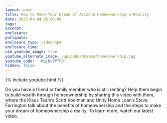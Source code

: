 ```yaml
---
layout: post
title: How to Make Your Dream of Arizona Homeownership a Reality
date: 2023-04-04 05:00:00
tags:
excerpt:
enclosure:
pullquote:
enclosure_type: video/mp4
enclosure_time:
use_youtube_image: true
youtube_alternate_image: /uploads/dreamofhomeownership.jpg
youtube_code: '-MqjDL9PTFQ'
hidden: false
---
```

{% include youtube.html %}

Do you have a friend or family member who is still renting? Help them begin to build wealth through homeownership by sharing this video with them, where the Klaus Team’s Scott Kooiman and Unity Home Loan’s Steve Farrington talk about the benefits of homeownership and the steps to make your dream of homeownership a reality. To learn more, watch our latest video.